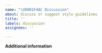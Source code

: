 ```yaml
---
name: "\U0001F4AC Discussion"
about: discuss or suggest style guidelines
title: ''
labels: discussion
assignees: ''

---
```


<!--
Explain what you'd like to discuss.
This can be a question (e.g. "What
should I do in these cases?"), or an
opinion (e.g. "I think we should
have a guideline to enforce X").
-->

**Additional information**

<!-- Link to anything useful -->
